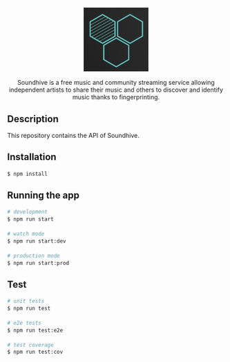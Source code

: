 <p align="center">
  <a href="#" target="blank"><img src="assets/logo.png" width="150" alt="Soundhive Logo" /></a>
</p>
  
<p align="center">Soundhive is a free music and community streaming service allowing independent artists to share their music and others to discover and identify music thanks to fingerprinting.</p>
  
## Description
This repository contains the API of Soundhive.
  
## Installation

```bash
$ npm install
```

## Running the app

```bash
# development
$ npm run start

# watch mode
$ npm run start:dev

# production mode
$ npm run start:prod
```

## Test

```bash
# unit tests
$ npm run test

# e2e tests
$ npm run test:e2e

# test coverage
$ npm run test:cov
```
